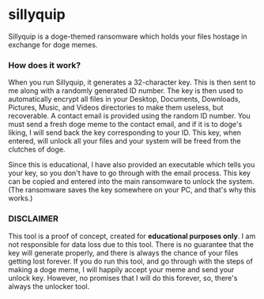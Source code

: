 # sillyquip

Sillyquip is a doge-themed ransomware which holds your files hostage in exchange for doge memes.

### How does it work?

When you run Sillyquip, it generates a 32-character key. This is then sent to me along with a randomly generated ID number. The key is then used to automatically encrypt all files in your Desktop, Documents, Downloads, Pictures, Music, and Videos directories to make them useless, but recoverable. A contact email is provided using the random ID number. You must send a fresh doge meme to the contact email, and if it is to doge's liking, I will send back the key corresponding to your ID. This key, when entered, will unlock all your files and your system will be freed from the clutches of doge.

Since this is educational, I have also provided an executable which tells you your key, so you don't have to go through with the email process. This key can be copied and entered into the main ransomware to unlock the system. (The ransomware saves the key somewhere on your PC, and that's why this works.)

### DISCLAIMER

This tool is a proof of concept, created for **educational purposes only**. I am not responsible for data loss due to this tool. There is no guarantee that the key will generate properly, and there is always the chance of your files getting lost forever. If you do run this tool, and go through with the steps of making a doge meme, I will happily accept your meme and send your unlock key. However, no promises that I will do this forever, so, there's always the unlocker tool.